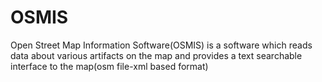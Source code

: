 # OSMIS
Open Street Map Information Software(OSMIS) is a software which reads data about various artifacts on the map and provides a text searchable interface to the map(osm file-xml based format)
